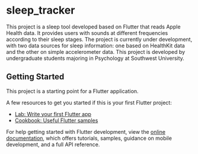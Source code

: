 # sleep_tracker

This project is a sleep tool developed based on Flutter that reads Apple Health data. It provides users with sounds at different frequencies according to their sleep stages. The project is currently under development, with two data sources for sleep information: one based on HealthKit data and the other on simple accelerometer data. This project is developed by undergraduate students majoring in Psychology at Southwest University.

## Getting Started

This project is a starting point for a Flutter application.

A few resources to get you started if this is your first Flutter project:

- [Lab: Write your first Flutter app](https://docs.flutter.dev/get-started/codelab)
- [Cookbook: Useful Flutter samples](https://docs.flutter.dev/cookbook)

For help getting started with Flutter development, view the
[online documentation](https://docs.flutter.dev/), which offers tutorials,
samples, guidance on mobile development, and a full API reference.
